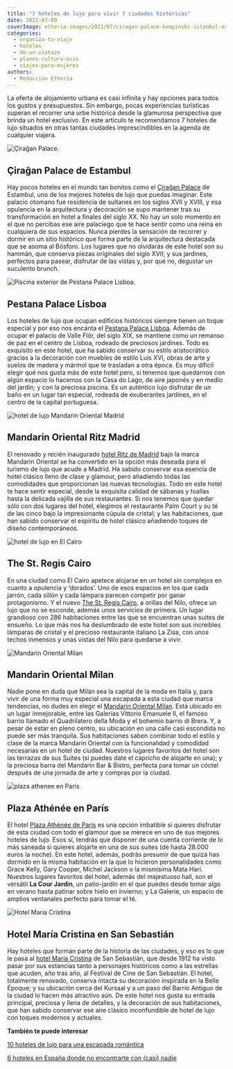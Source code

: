 ```yaml
---
title: "7 hoteles de lujo para vivir 7 ciudades históricas"
date: 2021-07-09
coverImage: etheria-images/2021/07/ciragan-palace-kempinski-istanbul-exterior.jpg
categories: 
  - organiza-tu-viaje
  - hoteles
  - de-un-vistazo
  - planes-cultura-ocio
  - viajes-para-mujeres
authors: 
  - Redacción Etheria
---
```


La oferta de alojamiento urbana es casi infinita y hay opciones para todos los gustos y 
presupuestos. Sin embargo, pocas experiencias turísticas superan el recorrer una urbe 
histórica desde la glamurosa perspectiva que brinda un hotel exclusivo. En este artículo 
te recomendamos 7 hoteles de lujo situados en otras tantas ciudades imprescindibles en 
la agenda de cualquier viajera. 

![Çirağan Palace.](etheria-images/2021/07/ciragan-palace-kempinski-istanbul-exterior.jpg "Hotel © Çirağan Palace, ubicado en la orilla del Bósforo, en Estambul.")

## Çirağan Palace de Estambul

Hay pocos hoteles en el mundo tan bonitos como el [Çirağan 
Palace](https://etheriamagazine.com/2019/03/05/ciragan-palace-kempinski-escapada-romantica-estambul/) 
de Estambul, uno de los mejores hoteles de lujo que puedas imaginar. Este palacio 
otomano fue residencia de sultanes en los siglos XVII y XVIII, y esa opulencia en la 
arquitectura y decoración se supo mantener tras su transformación en hotel a finales del 
siglo XX. No hay un solo momento en el que no percibas ese aire palaciego que te hace 
sentir como una reina en cualquiera de sus espacios. Nunca pierdes la sensación de 
recorrer y dormir en un sitio histórico que forma parte de la arquitectura destacada que 
se asoma al Bósforo. Los lugares que no olvidarás de este hotel son su hammán, que 
conserva piezas originales del siglo XVII; y sus jardines, perfectos para pasear, 
disfrutar de las vistas y, por qué no, degustar un suculento brunch. 

![Piscina exterior de Pestana Palace Lisboa.](etheria-images/2021/07/Pestana-palace-lisboa-piscina.jpg "Piscina exterior de Pestana Palace Lisboa. © Pestana Hotel Group")

## Pestana Palace Lisboa

Los hoteles de lujo que ocupan edificios históricos siempre tienen un toque especial y 
por eso nos encanta el [Pestana Palace 
Lisboa](https://etheriamagazine.com/2020/04/28/hotel-pestana-palace-lisboa-escapada-lujo/). 
Además de ocupar el palacio de Valle Flôr, del siglo XIX, se mantiene como un remanso de 
paz en el centro de Lisboa, rodeado de preciosos jardines. Todo es exquisito en este 
hotel, que ha sabido conservar su estilo aristocrático gracias a la decoración con 
muebles de estilo Luis XVI, obras de arte y suelos de madera y mármol que te trasladan a 
otra época. Es muy difícil elegir qué nos gusta más de este hotel pero, si tenemos que 
quedarnos con algún espacio lo hacemos con la Casa do Lago, de aire japonés y en medio 
del jardín; y con la preciosa piscina. Es un auténtico lujo disfrutar de un baño en un 
lugar tan especial, rodeada de exuberantes jardines, en el centro de la capital 
portuguesa. 

![hotel de lujo Mandarin Oriental Madrid](etheria-images/2021/07/Mandarin-Oriental-RitzPalm-Court.jpg "Zona del restaurante Palm Court bajo la restaurada cúpula de cristal. © Mandarin Oriental Group")

## Mandarin Oriental Ritz Madrid

El renovado y recién inaugurado [hotel Ritz de 
Madrid](https://etheriamagazine.com/2020/02/18/nuevo-mandarin-oriental-ritz-madrid-hoteles-lujo/) 
bajo la marca Mandarin Oriental se ha convertido en la opción más deseada para el 
turismo de lujo que acude a Madrid. Ha sabido conservar esa esencia de hotel clásico 
lleno de clase y glamour, pero añadiendo todas las comodidades que proporcionan las 
nuevas tecnologías. Todo en este hotel te hace sentir especial, desde la exquisita 
calidad de sábanas y toallas hasta la delicada vajilla de sus restaurantes. Si nos 
tenemos que quedar sólo con dos lugares del hotel, elegimos el restaurante Palm Court y 
su té de las cinco bajo la impresionante cúpula de cristal; y las habitaciones, que han 
sabido conservar el espíritu de hotel clásico añadiendo toques de diseño contemporáneos. 

![hotel de lujo en El Cairo](etheria-images/2021/07/hotel-st-regis-cairo-escalera-1.jpg "Escalera y lampara de cristal del St. Regis Cairo. © St. Regis Hotels & Resort / Marriott International Hotels")

## The St. Regis Cairo

En una ciudad como El Cairo apetece alojarse en un hotel sin complejos en cuanto a 
opulencia y ‘dorados’. Uno de esos espacios en los que cada jarrón, cada sillón y cada 
lámpara parecen competir por ganar protagonismo. Y el nuevo [The St. Regis 
Cairo](https://etheriamagazine.com/2021/02/09/hotel-de-lujo-egipto-the-st-regis-cairo/), 
a orillas del Nilo, ofrece un lujo que no se esconde, además unos servicios de primera. 
Un lugar grandioso con 286 habitaciones entre las que se encuentran unas suites de 
ensueño. Lo que más nos ha deslumbrado de este hotel son sus increíbles lámparas de 
cristal y el precioso restaurante italiano La Zisa, con unos techos inmensos y unas 
vistas del Nilo para quedarse a vivir. 

![Mandarin Oriental Milan](etheria-images/2021/07/milan-madarin-oriental-suite-junior.jpg "Terraza de la Suite Junior Terrace. © Mandarin Oriental Group")

## Mandarin Oriental Milan

Nadie pone en duda que Milán sea la capital de la moda en Italia y, para vivir de una 
forma muy especial una escapada a esta ciudad que marca tendencias, no dudes en elegir 
el [Mandarin Oriental 
Milan](https://etheriamagazine.com/2021/03/10/hotel-mandarin-oriental-milan-lujo-cinco-estrellas/). 
Está ubicado en un lugar inmejorable, entre las Galerias Vittorio Emanuele II, el famoso 
barrio llamado el Quadrilatero della Moda y el bohemio barrio di Brera. Y, a pesar de 
estar en pleno centro, su ubicación en una calle casi escondida no puede ser más 
tranquila. Sus habitaciones saben combinar todo el estilo y clase de la marca Mandarin 
Oriental con la funcionalidad y comodidad necesarias en un hotel de ciudad. Nuestros 
lugares favoritos del hotel son las terrazas de sus Suites (si puedes date el capricho 
de alojarte en una); y la preciosa barra del Mandarin Bar & Bistro, perfecta para tomar 
un cóctel después de una jornada de arte y compras por la ciudad. 

![plaza athenee en Paris](etheria-images/2021/07/HPA-Cour-Jardin-4-HR-by-StudiodesFleurs-900x600.jpg "El jardín secreto de Plaza Athénee. Un precioso vergel en medio del hotel. © Studio des Fleurs")

## Plaza Athénée en París

El hotel [Plaza Athénée de 
París](https://etheriamagazine.com/2018/11/21/plaza-athenee-un-hotel-de-ensueno-en-paris/) 
es una opción imbatible si quieres disfrutar de esta ciudad con todo el glamour que se 
merece en uno de sus mejores hoteles de lujo. Esos sí, tendrás que disponer de una 
cuenta corriente de lo más saneada si quieres alojarte en una de sus suites (de hasta 
28.000 euros la noche). En este hotel, además, podrás presumir de que quizá has dormido 
en la misma habitación en la que lo hicieron personalidades como Grace Kelly, Gary 
Cooper, Michel Jackson o la mismísima Mata Hari. Nuestros lugares favoritos del hotel, 
además del majestuoso hall, son el versátil **La Cour Jardin**, un patio-jardín en el 
que puedes desde tomar algo en verano hasta patinar sobre hielo en invierno; y La 
Galerie, un espacio de amplios ventanales perfecto para tomar el té. 

![Hotel María Cristina](etheria-images/2021/07/HOTEL-MARIA-CRISTINA-HDHotelMariaCristinaSanSebastianExteriorviewatnight-900x506.jpg "© Hotel María Cristina.")

## Hotel María Cristina en San Sebastián

Hay hoteles que forman parte de la historia de las ciudades, y eso es lo que le pasa al [hotel 
María 
Cristina](https://etheriamagazine.com/2018/07/21/hotel-maria-cristina-san-sebastian/) de 
San Sebastián, que desde 1912 ha visto pasar por sus estancias tanto a personajes 
históricos como a las estrellas que acuden, año tras año, al Festival de Cine de San 
Sebastián. El hotel, totalmente renovado, conserva intacta su decoración inspirada en la 
Belle Époque; y su ubicación cerca del Kursaal y a un paso del Barrio Antiguo de la 
ciudad lo hacen más atractivo aún. De este hotel nos gusta su entrada principal, 
preciosa y llena de detalles, y la decoración de sus habitaciones, que han sabido 
conservar ese aire clásico inconfundible de hotel de lujo con toques modernos y 
actuales. 

**También te puede interesar** 

[10 hoteles de lujo para una escapada 
romántica](https://etheriamagazine.com/2021/01/21/hoteles-de-lujo-escapada-romantica-2021/) 

[6 hoteles en España donde no encontrarte con (casi) 
nadie](https://etheriamagazine.com/2020/04/21/6-hoteles-apartados-espana-lujo-con-encanto/)
